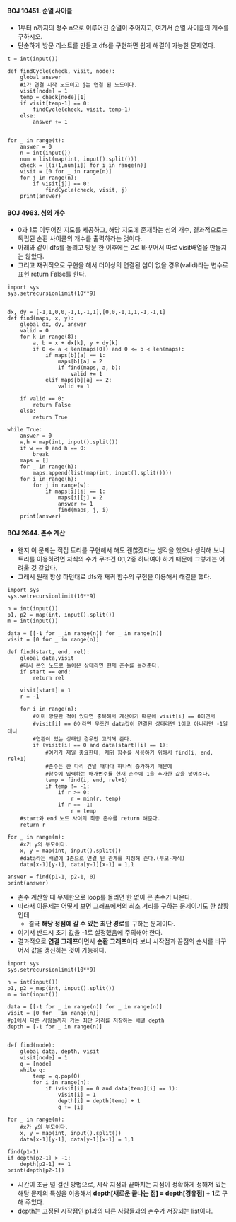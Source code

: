 #### BOJ 10451. 순열 사이클
- 1부터 n까지의 정수 n으로 이루어진 순열이 주어지고, 여기서 순열 사이클의 개수를 구하시오.
- 단순하게 방문 리스트를 만들고 dfs를 구현하면 쉽게 해결이 가능한 문제였다.
```py3
t = int(input())

def findCycle(check, visit, node):
    global answer
    #i가 연결 시작 노드이고 j는 연결 된 노드이다.
    visit[node] = 1
    temp = check[node][1]
    if visit[temp-1] == 0:
        findCycle(check, visit, temp-1)
    else:
        answer += 1


for _ in range(t):
    answer = 0
    n = int(input())
    num = list(map(int, input().split()))
    check = [(i+1,num[i]) for i in range(n)]
    visit = [0 for _ in range(n)]
    for j in range(n):
        if visit[j]] == 0:
            findCycle(check, visit, j)
    print(answer)
```

#### BOJ 4963. 섬의 개수
- 0과 1로 이루어진 지도를 제공하고, 해당 지도에 존재하는 섬의 개수, 결과적으로는 독립된 순환 사이클의 개수를 출력하라는 것이다.
- 아래와 같이 dfs를 돌리고 방문 한 이후에는 2로 바꾸어서 따로 visit배열을 만들지는 않았다.
- 그리고 재귀적으로 구현을 해서 더이상의 연결된 섬이 없을 경우(valid)라는 변수로 표현 return False를 한다.

```py3
import sys
sys.setrecursionlimit(10**9)


dx, dy = [-1,1,0,0,-1,1,-1,1],[0,0,-1,1,1,-1,-1,1]
def find(maps, x, y):
    global dx, dy, answer
    valid = 0
    for k in range(8):
        a, b = x + dx[k], y + dy[k]
        if 0 <= a < len(maps[0]) and 0 <= b < len(maps):
            if maps[b][a] == 1:
                maps[b][a] = 2
                if find(maps, a, b):
                    valid += 1
            elif maps[b][a] == 2:
                valid += 1

    if valid == 0:
        return False                
    else:
        return True
                    
while True:
    answer = 0
    w,h = map(int, input().split())
    if w == 0 and h == 0:
        break
    maps = []
    for _ in range(h):
        maps.append(list(map(int, input().split())))
    for i in range(h):
        for j in range(w):
            if maps[i][j] == 1:
                maps[i][j] = 2
                answer += 1
                find(maps, j, i)
    print(answer)
```

#### BOJ 2644. 촌수 계산
- 왠지 이 문제는 직접 트리를 구현해서 해도 괜찮겠다는 생각을 했으나 생각해 보니 트리를 이용하려면 자식의 수가 무조건 0,1,2중 하나여야 하기 때문에 그렇게는 어려울 것 같았다.
- 그래서 원래 항상 하던대로 dfs와 재귀 함수의 구현을 이용해서 해결을 했다.
```py3
import sys
sys.setrecursionlimit(10**9)

n = int(input())
p1, p2 = map(int, input().split())
m = int(input())

data = [[-1 for _ in range(n)] for _ in range(n)]
visit = [0 for _ in range(n)]

def find(start, end, rel):
    global data,visit
    #다시 본인 노드로 돌아온 상태라면 현재 촌수를 돌려준다.
    if start == end:
        return rel

    visit[start] = 1
    r = -1

    for i in range(n):
        #이미 방문한 적이 있다면 중복해서 계산이기 때문에 visit[i] == 0이면서
        #visit[i] == 0이라면 무조건 data갑이 연결된 상태라면 1이고 아니라면 -1일테니
        #연관이 있는 상태인 경우만 고려해 준다.
        if (visit[i] == 0 and data[start][i] == 1):
            #여기가 제일 중요한데, 재귀 함수를 사용하기 위해서 find(i, end, rel+1)
            #촌수는 한 다리 건널 때마다 하나씩 증가하기 때문에
            #함수에 입력하는 매개변수를 현재 촌수에 1을 추가한 값을 넣어준다.
            temp = find(i, end, rel+1)
            if temp != -1:
                if r >= 0:
                    r = min(r, temp)
                if r == -1:
                    r = temp
    #start와 end 노드 사이의 최종 촌수를 return 해준다.                    
    return r

for _ in range(m):
    #x가 y의 부모이다.
    x, y = map(int, input().split())
    #data라는 배열에 1촌으로 연결 된 관계를 지정해 준다.(부모-자식)
    data[x-1][y-1], data[y-1][x-1] = 1,1
 
answer = find(p1-1, p2-1, 0)
print(answer)
```
- 촌수 계산할 때 무제한으로 loop를 돌리면 한 없이 큰 촌수가 나온다.
- 따라서 이문제는 어떻게 보면 그래프에서의 최소 거리를 구하는 문제이기도 한 상황인데
  - 결국 **해당 정점에 갈 수 있는 최단 경로**를 구하는 문제이다.
- 여기서 반드시 초기 값을 -1로 설정했음에 주의해야 한다.
- 결과적으로 **연결 그래프**이면서 **순환 그래프**이다 보니 시작점과 끝점의 순서를 바꾸어서 값을 갱신하는 것이 가능하다. 

```py3
import sys
sys.setrecursionlimit(10**9)

n = int(input())
p1, p2 = map(int, input().split())
m = int(input())

data = [[-1 for _ in range(n)] for _ in range(n)]
visit = [0 for _ in range(n)]
#p1에서 다른 사람들까지 가는 최단 거리를 저장하는 배열 depth
depth = [-1 for _ in range(n)]


def find(node):
    global data, depth, visit
    visit[node] = 1
    q = [node]
    while q:
        temp = q.pop(0)
        for i in range(n):
            if (visit[i] == 0 and data[temp][i] == 1):
                visit[i] = 1
                depth[i] = depth[temp] + 1
                q += [i]

for _ in range(m):
    #x가 y의 부모이다.
    x, y = map(int, input().split())
    data[x-1][y-1], data[y-1][x-1] = 1,1
 
find(p1-1)
if depth[p2-1] > -1:
    depth[p2-1] += 1
print(depth[p2-1])
```
- 시간이 조금 덜 걸린 방법으로, 시작 지점과 끝마치는 지점이 정확하게 정해져 있는 해당 문제의 특성을 이용해서 **depth[새로운 끝나는 점] = depth[경유점] + 1**로 구해 주었다.
- depth는 고정된 시작점인 p1과의 다른 사람들과의 촌수가 저장되는 list이다.